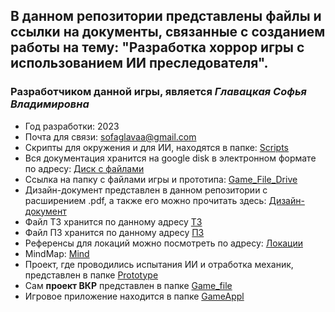 ## В данном репозитории представлены файлы и ссылки на документы, связанные с созданием работы на тему: "Разработка хоррор игры с использованием ИИ преследователя". 
### Разработчиком данной игры, является ***Главацкая Софья Владимировна***
+ Год разработки: 2023
+ Почта для связи: sofaglavaa@gmail.com
+ Скрипты для окружения и для ИИ, находятся в папке: [Scripts](https://github.com/sofaglavaa/Diplom_GLava/tree/main/Game_file/Assets/Scripts)
+ Вся документация хранится на google disk в электронном формате по адресу: [Диск с файлами](https://drive.google.com/drive/folders/1M2DxSfArPNMR7Jf72ocKCYPD0tzLARwo?usp=share_link)
+ Ссылка на папку с файлами игры и прототипа: [Game_File_Drive](https://drive.google.com/drive/folders/1WjGYKQFWpgV5GWJhHB97EZZWsGGoGamx?usp=share_link)
+ Дизайн-документ представлен в данном репозитории с расширением .pdf, а также его можно прочитать здесь: [Дизайн-документ](https://docs.google.com/document/d/19EyUOScNxvx73YKZrhxqUZdmNt0Yszb1k2QCXRXGdhg/edit)
+ Файл ТЗ хранится по данному адресу [ТЗ](https://docs.google.com/document/d/1xZujccvOd6E_w-PFKEx_dJ6zA83LKipU/edit)
+ Файл ПЗ хранится по данному адресу [ПЗ](https://docs.google.com/document/d/1KDL00usfFFaBSXuffdM98uvN2CnuXR-6uQSJgzpBb_M/edit?usp=share_link)
+ Референсы для локаций можно посмотреть по адресу: [Локации](https://drive.google.com/drive/folders/1ooyqS_C1eY3pAhUp2gorhiRV9x7Irn5p?usp=share_link)
+ MindMap: [Mind](https://www.mindmeister.com/map/2546883277?t=8XxDIB7JMs)
+ Проект, где проводились испытания ИИ и отработка механик, представлен в папке [Prototype](https://github.com/sofaglavaa/Diplom_GLava/tree/main/Prototype)
+ Сам **проект ВКР** представлен в папке [Game_file](https://github.com/sofaglavaa/Diplom_GLava/tree/main/Game_file/Assets)
+ Игровое приложение находится в папке [GameAppl](https://github.com/sofaglavaa/Diplom_GLava/tree/main/GameAppl)
